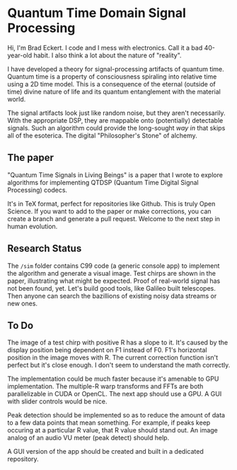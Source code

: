 # Quantum Time Domain Signal Processing

Hi, I'm Brad Eckert. I code and I mess with electronics.
Call it a bad 40-year-old habit.
I also think a lot about the nature of "reality".

I have developed a theory for signal-processing artifacts of quantum time.
Quantum time is a property of consciousness spiraling into relative time using
a 2D time model.
This is a consequence of the eternal (outside of time) divine nature of life
and its quantum entanglement with the material world.

The signal artifacts look just like random noise, but they aren't necessarily.
With the appropriate DSP, they are mappable onto (potentially) detectable signals.
Such an algorithm could provide the long-sought *way in* that skips all of the esoterica.
The digital "Philosopher's Stone" of alchemy.

## The paper

"Quantum Time Signals in Living Beings" is a paper that I wrote to explore
algorithms for implementing QTDSP (Quantum Time Digital Signal Processing) codecs.

It's in TeX format, perfect for repositories like Github. This is truly Open Science.
If you want to add to the paper or make corrections,
you can create a branch and generate a pull request.
Welcome to the next step in human evolution.

## Research Status

The `/sim` folder contains C99 code (a generic console app) to implement
the algorithm and generate a visual image.
Test chirps are shown in the paper, illustrating what might be expected.
Proof of real-world signal has not been found, yet.
Let's build good tools, like Galileo built telescopes.
Then anyone can search the bazillions of existing noisy data streams or new ones.

## To Do

The image of a test chirp with positive R has a slope to it.
It's caused by the display position being dependent on F1 instead of F0.
F1's horizontal position in the image moves with R.
The current correction function isn't perfect but it's close enough.
I don't seem to understand the math correctly.

The implementation could be much faster because it's amenable to GPU implementation.
The multiple-R warp transforms and FFTs are both parallelizable in CUDA or OpenCL.
The next app should use a GPU. A GUI with slider controls would be nice.

Peak detection should be implemented so as to reduce the amount of data to
a few data points that mean something.
For example, if peaks keep occuring at a particular R value, that R value should stand out.
An image analog of an audio VU meter (peak detect) should help.

A GUI version of the app should be created and built in a dedicated repository.
